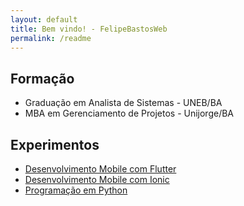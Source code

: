 ```yaml
---
layout: default
title: Bem vindo! - FelipeBastosWeb
permalink: /readme
---
```


## Formação

 - Graduação em Analista de Sistemas - UNEB/BA
 - MBA em Gerenciamento de Projetos - Unijorge/BA

## Experimentos
 - [Desenvolvimento Mobile com Flutter](https://felipebastosweb.github.io/flutter-book)
 - [Desenvolvimento Mobile com Ionic](https://felipebastosweb.github.io/ionic-book)
 - [Programação em Python](https://felipebastosweb.github.io/python-book)
